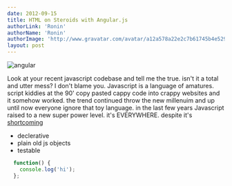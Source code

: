 ```yaml
---
date: 2012-09-15
title: HTML on Steroids with Angular.js
authorLink: 'Ronin'
authorName: 'Ronin'
authorImage: 'http://www.gravatar.com/avatar/a12a578a22e2c7b61745b4e52906fe3d?s=140&d=http%3A%2F%2Fgithub.com%2Fimages%2Fgravatars%2Fgravatar-140.png'
layout: post
---
```


![angular](http://angularjs.org/img/AngularJS-large.png)

Look at your recent javascript codebase and tell me the true. isn't it a total and utter mess?
I don't blame you. Javascript is a language of amatures. script kiddies at the 90' copy pasted
cappy code into crappy websites and it somehow worked. the trend continued throw the new millenuim and up until 
now everyone ignore that toy language.
in the last few years Javascript raised to a new super power level. it's EVERYWHERE.
despite it's [shortcoming](http://www.google.com)

* declerative
* plain old js objects
* testable

```javascript
  function() {
    console.log('hi');
  };
```


